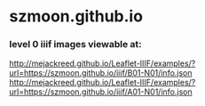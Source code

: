 # szmoon.github.io

### level 0 iiif images viewable at:

http://mejackreed.github.io/Leaflet-IIIF/examples/?url=https://szmoon.github.io/iiif/B01-N01/info.json
http://mejackreed.github.io/Leaflet-IIIF/examples/?url=https://szmoon.github.io/iiif/A01-N01/info.json
